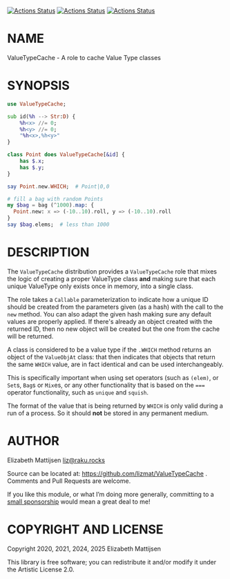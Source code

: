 [![Actions Status](https://github.com/lizmat/ValueTypeCache/actions/workflows/linux.yml/badge.svg)](https://github.com/lizmat/ValueTypeCache/actions) [![Actions Status](https://github.com/lizmat/ValueTypeCache/actions/workflows/macos.yml/badge.svg)](https://github.com/lizmat/ValueTypeCache/actions) [![Actions Status](https://github.com/lizmat/ValueTypeCache/actions/workflows/windows.yml/badge.svg)](https://github.com/lizmat/ValueTypeCache/actions)

NAME
====

ValueTypeCache - A role to cache Value Type classes

SYNOPSIS
========

```raku
use ValueTypeCache;

sub id(%h --> Str:D) {
    %h<x> //= 0;
    %h<y> //= 0;
    "%h<x>,%h<y>"
}

class Point does ValueTypeCache[&id] {
    has $.x;
    has $.y;
}

say Point.new.WHICH;  # Point|0,0

# fill a bag with random Points
my $bag = bag (^1000).map: {
  Point.new: x => (-10..10).roll, y => (-10..10).roll
}
say $bag.elems;  # less than 1000
```

DESCRIPTION
===========

The `ValueTypeCache` distribution provides a `ValueTypeCache` role that mixes the logic of creating a proper ValueType class **and** making sure that each unique ValueType only exists once in memory, into a single class.

The role takes a `Callable` parameterization to indicate how a unique ID should be created from the parameters given (as a hash) with the call to the `new` method. You can also adapt the given hash making sure any default values are properly applied. If there's already an object created with the returned ID, then no new object will be created but the one from the cache will be returned.

A class is considered to be a value type if the `.WHICH` method returns an object of the `ValueObjAt` class: that then indicates that objects that return the same `WHICH` value, are in fact identical and can be used interchangeably.

This is specifically important when using set operators (such as `(elem)`, or `Set`s, `Bag`s or `Mix`es, or any other functionality that is based on the `===` operator functionality, such as `unique` and `squish`.

The format of the value that is being returned by `WHICH` is only valid during a run of a process. So it should **not** be stored in any permanent medium.

AUTHOR
======

Elizabeth Mattijsen <liz@raku.rocks>

Source can be located at: https://github.com/lizmat/ValueTypeCache . Comments and Pull Requests are welcome.

If you like this module, or what I’m doing more generally, committing to a [small sponsorship](https://github.com/sponsors/lizmat/) would mean a great deal to me!

COPYRIGHT AND LICENSE
=====================

Copyright 2020, 2021, 2024, 2025 Elizabeth Mattijsen

This library is free software; you can redistribute it and/or modify it under the Artistic License 2.0.


